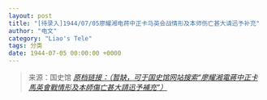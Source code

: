 ```yaml
---
layout: post
title: "[待录入]1944/07/05廖耀湘电蒋中正卡马英会战情形及本师伤亡甚大请迅予补充"
author: "电文"
category: "Liao's Tele"
tags: 分类
date: 1944-07-05 00:00:00 +0000
---
```

> 来源：国史馆 [*原档链接：（暂缺，可于国史馆网站搜索“廖耀湘電蔣中正卡馬英會戰情形及本師傷亡甚大請迅予補充”）*]()
